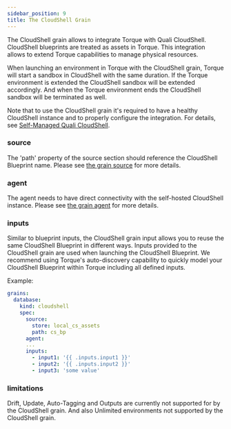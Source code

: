 ```yaml
---
sidebar_position: 9
title: The CloudShell Grain
---
```


The CloudShell grain allows to integrate Torque with Quali CloudShell. CloudShell blueprints are treated as assets in Torque. This integration allows to extend Torque capabilities to manage physical resources. 

When launching an environment in Torque with the CloudShell grain, Torque will start a sandbox in CloudShell with the same duration. If the Torque environment is extended the CloudShell sandbox will be extended accordingly. And when the Torque environment ends the CloudShell sandbox will be terminated as well.

Note that to use the CloudShell grain it's required to have a healthy CloudShell instance and to properly configure the integration. For details, see [Self-Managed Quali CloudShell](/admin-guide/source-control/source-managed-cloudshell).

### source 
The 'path' property of the source section should reference the CloudShell Blueprint name.
Please see [the grain source](/blueprint-designer-guide/blueprints/blueprints-yaml-structure#source) for more details.

### agent
The agent needs to have direct connectivity with the self-hosted CloudShell instance.
Please see [the grain agent](/blueprint-designer-guide/blueprints/blueprints-yaml-structure#agent) for more details.

### inputs
Similar to blueprint inputs, the CloudShell grain input allows you to reuse the same CloudShell Blueprint in different ways. Inputs provided to the CloudShell grain are used when launching the CloudShell Blueprint. We recommend using Torque's auto-discovery capability to quickly model your CloudShell Blueprint within Torque including all defined inputs.

Example:

```yaml
grains:
  database:
    kind: cloudshell
    spec:
      source:
        store: local_cs_assets 
        path: cs_bp     
      agent:
      ...
      inputs:
        - input1: '{{ .inputs.input1 }}' 
        - input2: '{{ .inputs.input2 }}' 
        - input3: 'some value'        
```

### limitations  

Drift, Update, Auto-Tagging and Outputs are currently not supported for by the CloudShell grain. And also Unlimited environments not supported by the CloudShell grain.
